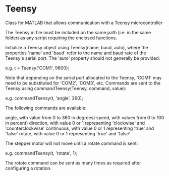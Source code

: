 # Teensy

Class for MATLAB that allows communication with a Teensy microcontroller

The Teensy.m file must be included on the same path (i.e. in the same folder) as any script requiring the enclosed functions.

Initialize a Teensy object using Teensy(name, baud, auto), where the properties 'name' and 'baud' refer to the name and baud rate of the Teensy's serial port. The 'auto' property should not generally be provided:

  e.g. t = Teensy('COM1', 9600);

Note that depending on the serial port allocated to the Teensy, 'COM1' may need to be substituted for 'COM2', 'COM3', etc. Commands are sent to the Teensy using commandTeensy(Teensy, command, value):

  e.g. commandTeensy(t, 'angle', 360);

The following commands are available:

  angle, with value from 0 to 360 in degrees)
  speed, with values from 0 to 100 in percent)
  direction, with value 0 or 1 representing 'clockwise' and 'counterclockwise'
  continuous, with value 0 or 1 representing 'true' and 'false'
  rotate, with value 0 or 1 representing 'true' and 'false'

The stepper motor will not move until a rotate command is sent:

  e.g. commandTeensy(t, 'rotate', 1);

The rotate command can be sent as many times as required after configuring a rotation.
